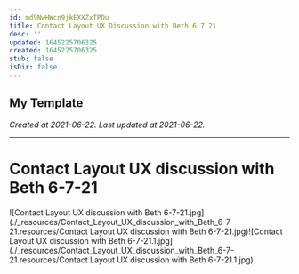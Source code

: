 ```yaml
---
id: md9NwHWcn9jkEXXZxTPDu
title: Contact Layout UX Discussion with Beth 6 7 21
desc: ''
updated: 1645225706325
created: 1645225706325
stub: false
isDir: false
---
```

My Template
---

_Created at 2021-06-22._
_Last updated at 2021-06-22._




---

# Contact Layout UX discussion with Beth 6-7-21


![Contact Layout UX discussion with Beth 6-7-21.jpg](./_resources/Contact_Layout_UX_discussion_with_Beth_6-7-21.resources/Contact Layout UX discussion with Beth 6-7-21.jpg)![Contact Layout UX discussion with Beth 6-7-21.1.jpg](./_resources/Contact_Layout_UX_discussion_with_Beth_6-7-21.resources/Contact Layout UX discussion with Beth 6-7-21.1.jpg)

